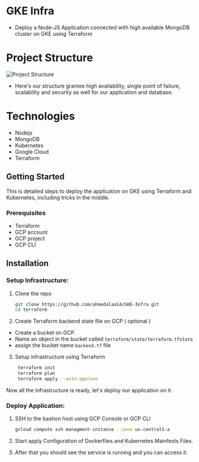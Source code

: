 # GKE Infra

- Deploy a Node-JS Application connected with high available MongoDB cluster on GKE using Terraform

# Project Structure

![Project Structure](https://github.com/ahmedalaa14/gke-infra-using-terraform/blob/main/images/project-structure.png)

- Here's our structure grantee high availability, single point of failure, scalability and security as well for our application and database.

# Technologies

- Nodejs
- MongoDB
- Kubernetes
- Google Cloud
- Terraform

<!-- GETTING STARTED -->
## Getting Started

This is detailed steps to deploy the application on GKE using Terraform and Kubernetes, including tricks in the middle.

### Prerequisites

* Terraform
* GCP account
* GCP project
* GCP CLI

## Installation

### Setup Infrastructure:

1. Clone the repo
   ```sh
   git clone https://github.com/ahmedalaa14/GKE-Infra.git
   cd terraform
   ```
2. Create Terraform backend state file on GCP ( optional )
  - Create a bucket on GCP
  - Name an object in the bucket called `terraform/state/terraform.tfstate`
  - assign the bucket name `backend.tf` file


3. Setup infrastructure using Terraform
   ```sh
    terraform init
    terraform plan
    terraform apply --auto-approve
   ```

Now all the infrastructure is ready, let's deploy our application on it.


### Deploy Application:

1. SSH to the bastion host using GCP Console or GCP CLI
   ```sh
   gcloud compute ssh managment-instance --zone us-central1-a
   ```
2. Start apply Configuration of Dockerfiles and Kubernetes Mainfests Files.

3. After that you should see the service is running and you can access it.
